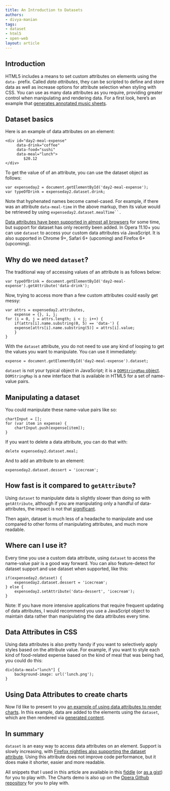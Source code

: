 ```yaml
---
title: An Introduction to Datasets
authors:
- divya-manian
tags:
- dataset
- html5
- open-web
layout: article
---
```


## Introduction

HTML5 includes a means to set custom attributes on elements using the `data-` prefix. Called _data attributes_, they can be scripted to define and store data as well as increase options for attribute selection when styling with CSS. You can use as many data attributes as you require, providing greater control when manipulating and rendering data. For a first look, here’s an example that [generates annotated music sheets][1].

[1]: https://audiofile.cc/

## Dataset basics

Here is an example of data attributes on an element:

	<div id="day2-meal-expense"
		 data-drink="coffee"
		 data-food="sushi"
		 data-meal="lunch">
			$20.12
	</div>

To get the value of of an attribute, you can use the dataset object as follows:

	var expenseday2 = document.getElementById('day2-meal-expense');
	var typeOfDrink = expenseday2.dataset.drink;

Note that hyphenated names become camel-cased. For example, if there was an attribute `data-meal-time` in the above markup, then its value would be retrieved by using `expenseday2.dataset.mealTime``.`

[Data attributes have been supported in almost all browsers][2] for some time, but support for dataset has only recently been added. In Opera 11.10+ you can use `dataset` to access your custom data attributes via JavaScript. It is also supported in Chrome 9+, Safari 6+ (upcoming) and Firefox 6+ (upcoming).

[2]: http://caniuse.com/#feat=dataset

## Why do we need `dataset`?

The traditional way of accessing values of an attribute is as follows below:

	var typeOfDrink = document.getElementById('day2-meal-expense').getAttribute('data-drink');

Now, trying to access more than a few custom attributes could easily get messy:

	var attrs = expenseday2.attributes,
		expense = {}, i, j;
	for (i = 0, j = attrs.length; i < j; i++) {
		if(attrs[i].name.substring(0, 5) == 'data-') {
		expense[attrs[i].name.substring(5)] = attrs[i].value;
		}
	}

With the `dataset` attribute, you do not need to use any kind of looping to get the values you want to manipulate. You can use it immediately:

	expense = document.getElementById('day2-meal-expense').dataset;

`dataset` is not your typical object in JavaScript; it is a [`DOMStringMap` object][3]. `DOMStringMap` is a new interface that is available in HTML5 for a set of name-value pairs.

[3]: http://www.w3.org/TR/html5/common-dom-interfaces.html#domstringmap-0

## Manipulating a dataset

You could manipulate these name-value pairs like so:

	chartInput = [];
	for (var item in expense) {
		chartInput.push(expense[item]);
	}

If you want to delete a data attribute, you can do that with:

	delete expenseday2.dataset.meal;

And to add an attribute to an element:

	expenseday2.dataset.dessert = 'icecream';

## How fast is it compared to `getAttribute`?

Using `dataset` to manipulate data is slightly slower than doing so with `getAttribute`, although if you are manipulating only a handful of data-attributes, the impact is not that [significant][4].

[4]: http://jsperf.com/dataset-vs-attributes-loop/3

Then again, dataset is much less of a headache to manipulate and use compared to other forms of manipulating attributes, and much more readable.

## Where can I use it?

Every time you use a custom data attribute, using `dataset` to access the name-value pair is a good way forward. You can also feature-detect for dataset support and use dataset when supported, like this:

	if(expenseday2.dataset) {
		expenseday2.dataset.dessert = 'icecream';
	} else {
		expenseday2.setAttribute('data-dessert', 'icecream');
	}

Note: If you have more intensive applications that require frequent updating of data attributes, I would recommend you use a JavaScript object to maintain data rather than manipulating the data attributes every time.

## Data Attributes in CSS

Using data attributes is also pretty handy if you want to selectively apply styles based on the attribute value. For example, if you want to style each kind of food-related expense based on the kind of meal that was being had, you could do this:

	div[data-meal="lunch"] {
		background-image: url('lunch.png');
	}

## Using Data Attributes to create charts

Now I’d like to present to you [an example of using data attributes to render charts][5]. In this example, data are added to the elements using the `dataset`, which are then rendered via [generated content][6].

[5]: /articles/introduction-to-datasets/demo.html
[6]: /articles/css-generated-content-techniques/

## In summary

`dataset` is an easy way to access data attributes on an element. Support is slowly increasing, with [Firefox nightlies also supporting the dataset attribute][7]. Using this attribute does not improve code performance, but it does make it shorter, easier and more readable.

[7]: https://bugzilla.mozilla.org/show_bug.cgi?id=560112

All snippets that I used in this article are available in this [fiddle][8] (or [as a gist][9]) for you to play with. The Charts demo is also up on the [Opera Github repository][10] for you to play with.

[8]: http://jsfiddle.net/nimbu/tHPtz/
[9]: https://gist.github.com/90aa639a59b3dd3ab3a5
[10]: /articles/introduction-to-datasets/demo.html